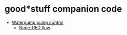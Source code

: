 # good*stuff companion code


* [Waterpump pump control](./diy-smart-rain-water-barrel/)
  * [Node-RED flow](./diy-smart-rain-water-barrel/water-pump-control.json)
